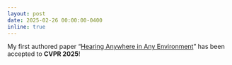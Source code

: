 ```yaml
---
layout: post
date: 2025-02-26 00:00:00-0400
inline: true
---
```


My first authored paper “[Hearing Anywhere in Any Environment](https://openaccess.thecvf.com/content/CVPR2024/papers/Wang_Hearing_Anything_Anywhere_CVPR_2024_paper.pdf)” has been accepted to **CVPR 2025**!